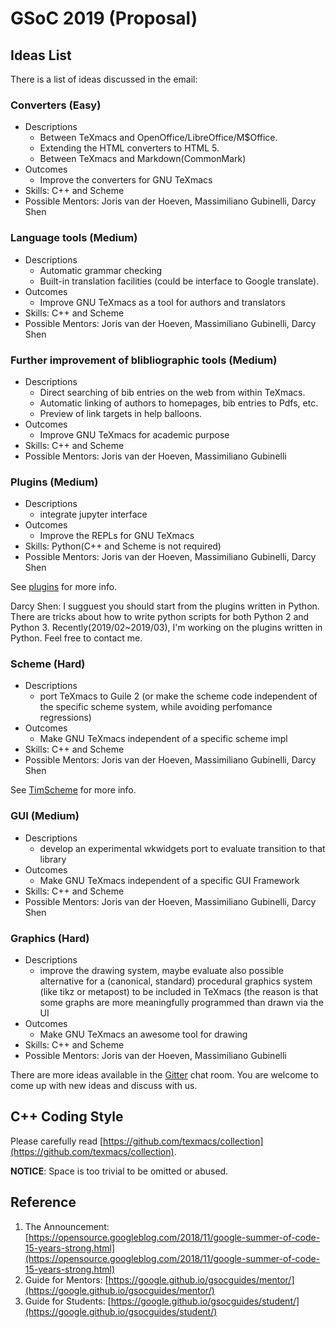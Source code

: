 # GSoC 2019 (Proposal)

## Ideas List

There is a list of ideas discussed in the email:

### Converters (Easy)
+ Descriptions
  * Between TeXmacs and OpenOffice/LibreOffice/M$Office.
  * Extending the HTML converters to HTML 5.
  * Between TeXmacs and Markdown(CommonMark)
+ Outcomes
  * Improve the converters for GNU TeXmacs
+ Skills: C++ and Scheme
+ Possible Mentors: Joris van der Hoeven, Massimiliano Gubinelli, Darcy Shen

### Language tools (Medium)
+ Descriptions
  * Automatic grammar checking
  * Built-in translation facilities (could be interface to Google translate).
+ Outcomes
  * Improve GNU TeXmacs as a tool for authors and translators
+ Skills: C++ and Scheme
+ Possible Mentors: Joris van der Hoeven, Massimiliano Gubinelli, Darcy Shen

### Further improvement of blibliographic tools (Medium)
+ Descriptions
  * Direct searching of bib entries on the web from within TeXmacs.
  * Automatic linking of authors to homepages, bib entries to Pdfs, etc.
  * Preview of link targets in help balloons.
+ Outcomes
  * Improve GNU TeXmacs for academic purpose
+ Skills: C++ and Scheme
+ Possible Mentors: Joris van der Hoeven, Massimiliano Gubinelli

### Plugins (Medium)
+ Descriptions
  * integrate jupyter interface
+ Outcomes
  * Improve the REPLs for GNU TeXmacs
+ Skills: Python(C++ and Scheme is not required)
+ Possible Mentors: Joris van der Hoeven, Massimiliano Gubinelli, Darcy Shen

See [plugins](https://github.com/texmacs/plugins) for more info.

Darcy Shen: I sugguest you should start from the plugins written in Python. There are tricks about how to write python scripts for both Python 2 and Python 3. Recently(2019/02~2019/03), I'm working on the plugins written in Python. Feel free to contact me.

### Scheme (Hard)
+ Descriptions
  * port TeXmacs to Guile 2 (or make the scheme code independent of the specific scheme system, while avoiding perfomance regressions)
+ Outcomes
  * Make GNU TeXmacs independent of a specific scheme impl
+ Skills: C++ and Scheme
+ Possible Mentors: Joris van der Hoeven, Massimiliano Gubinelli, Darcy Shen

See [TimScheme](https://github.com/texmacs/TimScheme) for more info.

### GUI (Medium)
+ Descriptions
  * develop an experimental wkwidgets port to evaluate transition to that library
+ Outcomes
  * Make GNU TeXmacs independent of a specific GUI Framework
+ Skills: C++ and Scheme
+ Possible Mentors: Joris van der Hoeven, Massimiliano Gubinelli, Darcy Shen

### Graphics (Hard)
+ Descriptions
  * improve the drawing system, maybe evaluate also possible alternative for a (canonical, standard) procedural graphics system (like tikz or metapost) to  be included in TeXmacs (the reason is that some graphs are more meaningfully programmed than drawn via the UI
+ Outcomes
  * Make GNU TeXmacs an awesome tool for drawing
+ Skills: C++ and Scheme
+ Possible Mentors: Joris van der Hoeven, Massimiliano Gubinelli

There are more ideas available in the [Gitter](https://gitter.im/texmacs/Lobby) chat room. You are welcome to come up with new ideas and discuss with us.

## C++ Coding Style
Please carefully read [https://github.com/texmacs/collection](https://github.com/texmacs/collection).

**NOTICE**: Space is too trivial to be omitted or abused.

## Reference
1. The Announcement: [https://opensource.googleblog.com/2018/11/google-summer-of-code-15-years-strong.html](https://opensource.googleblog.com/2018/11/google-summer-of-code-15-years-strong.html)
2. Guide for Mentors: [https://google.github.io/gsocguides/mentor/](https://google.github.io/gsocguides/mentor/)
3. Guide for Students: [https://google.github.io/gsocguides/student/](https://google.github.io/gsocguides/student/)
